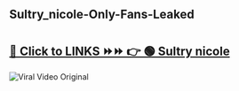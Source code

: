 
 ## Sultry_nicole-Only-Fans-Leaked

# <h2><a href="https://clipsfans.com/Sultry_nicole&ref=git">🔗 Click to LINKS ⏩⏩ 👉 🟢 Sultry nicole </a></h2>

<a href="https://clipsfans.com/Sultry_nicole&ref=git" rel="nofollow" data-target="animated-image.originalLink"><img src="https://i.ibb.co.com/xMMVF88/686577567.gif" alt="Viral Video Original" style="max-width: 100%; display: inline-block;" data-target="animated-image.originalImage"></a>
